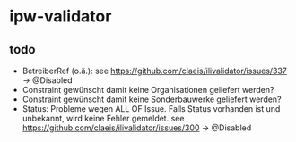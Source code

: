 # ipw-validator

## todo
- BetreiberRef (o.ä.): see https://github.com/claeis/ilivalidator/issues/337 -> @Disabled
- Constraint gewünscht damit keine Organisationen geliefert werden?
- Constraint gewünscht damit keine Sonderbauwerke geliefert werden?
- Status: Probleme wegen ALL OF Issue. Falls Status vorhanden ist und unbekannt, wird keine Fehler gemeldet. see https://github.com/claeis/ilivalidator/issues/300 -> @Disabled

